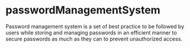 # passwordManagementSystem

Password management system is a set of best practice to be followed by users while storing and managing passwords
in an efficient manner to secure passwords as much as they can to prevent unauthorized access.
